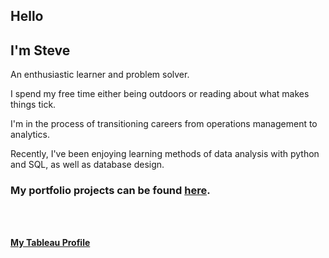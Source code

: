 ## Hello

## I'm Steve

An enthusiastic learner and problem solver.  

I spend my free time either being outdoors or reading about what makes things tick.

I'm in the process of transitioning careers from operations management to analytics.  

Recently, I've been enjoying learning methods of data analysis with python and SQL, as well as database design.

### My portfolio projects can be found [here](https://github.com/sjlloyd07/portfolio_projects#readme).

<br><br>

[**My Tableau Profile**](https://public.tableau.com/app/profile/steve.lloyd/vizzes)

<!--
Here are some ideas to get you started:

- 🔭 I’m currently working on ...
- 🌱 I’m currently learning ...
- 👯 I’m looking to collaborate on ...
- 🤔 I’m looking for help with ...
- 💬 Ask me about ...
- 📫 How to reach me: ...
- 😄 Pronouns: ...
- ⚡ Fun fact: ...
-->
